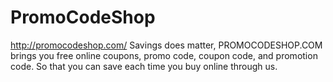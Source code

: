 PromoCodeShop
=============

http://promocodeshop.com/ Savings does matter, PROMOCODESHOP.COM brings you free online coupons, promo code, coupon code, and promotion code. So that you can save each time you buy online through us.

